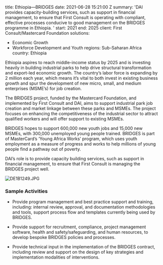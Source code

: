 
title: Ethiopia—BRIDGES
date: 2021-06-28 15:21:00 Z
summary: 'DAI provides capacity-building services, such as support in financial management,
  to ensure that First Consult is operating with compliant, effective processes conducive
  to good management on the BRIDGES programme in Ethiopia. '
start: 2021
end: 2025
client: First Consult/Mastercard Foundation
solutions:
- Economic Growth
- Workforce Development and Youth
regions: Sub-Saharan Africa
country: Ethiopia


Ethiopia aspires to reach middle-income status by 2025 and is investing heavily in building industrial parks to help drive structural transformation and export-led economic growth. The country’s labor force is expanding by 2 million each year, which means it’s vital to both invest in existing business growth and spur the development of new micro, small, and medium enterprises (MSME’s) for job creation.

The BRIDGES project, funded by the Mastercard Foundation, and implemented by First Consult and DAI, aims to support industrial park job creation and market linkage between these parks and MSMEs. The project focuses on enhancing the competitiveness of the industrial sector to attract qualified workers and will offer support to existing MSMEs.

BRIDGES hopes to support 600,000 new youth jobs and 15,000 new MSMEs, with 300,000 unemployed young people trained. BRIDGES is part of MasterCard’s ‘Young Africa Works’ program, which uses youth employment as a measure of progress and works to help millions of young people find a pathway out of poverty.

DAI’s role is to provide capacity building services, such as support in financial management, to ensure that First Consult is managing the BRIDGES project well.


![DE1B1249.JPG](/uploads/DE1B1249.JPG)

### Sample Activities

* Provide program management and best practice support and training, including: internal review, approval, and documentation methodologies and tools, support process flow and templates currently being used by BRIDGES.

* Provide support for recruitment, compliance, project management software, health and safety/safeguarding, and human resources, to develop bespoke BRIDGES policies and processes.

* Provide technical input in the implementation of the BRIDGES contract, including review and support on the design of key strategies and implementation modalities of interventions.
